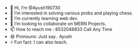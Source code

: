 - 👋 Hi, I’m @Ayush190730
- 👀 I’m interested in solving various probs and playing chess.
- 🌱 I’m currently learning web dev.
- 💞️ I’m looking to collaborate on MERN Projects.
- 📫 How to reach me : 8532048833 Call Any Time
- 😄 Pronouns: Just say.. Ayush 
- ⚡ Fun fact:  I can also teach.

<!---
Ayush190730/Ayush190730 is a ✨ special ✨ repository because its `README.md` (this file) appears on your GitHub profile.
You can click the Preview link to take a look at your changes.
--->
